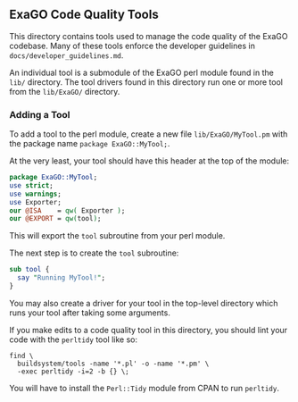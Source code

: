## ExaGO Code Quality Tools

This directory contains tools used to manage the code quality of the ExaGO codebase.
Many of these tools enforce the developer guidelines in `docs/developer_guidelines.md`.

An individual tool is a submodule of the ExaGO perl module found in the `lib/` directory.
The tool drivers found in this directory run one or more tool from the `lib/ExaGO/` directory.

### Adding a Tool

To add a tool to the perl module, create a new file `lib/ExaGO/MyTool.pm` with the package name `package ExaGO::MyTool;`.

At the very least, your tool should have this header at the top of the module:
```perl
package ExaGO::MyTool;
use strict;
use warnings;
use Exporter;
our @ISA    = qw( Exporter );
our @EXPORT = qw(tool);
```
This will export the `tool` subroutine from your perl module.

The next step is to create the `tool` subroutine:
```perl
sub tool {
  say "Running MyTool!";
}
```

You may also create a driver for your tool in the top-level directory which runs your tool after taking some arguments.

If you make edits to a code quality tool in this directory, you should lint your code with the `perltidy` tool like so:

```console
find \
  buildsystem/tools -name '*.pl' -o -name '*.pm' \
  -exec perltidy -i=2 -b {} \;
```

You will have to install the `Perl::Tidy` module from CPAN to run `perltidy`.
